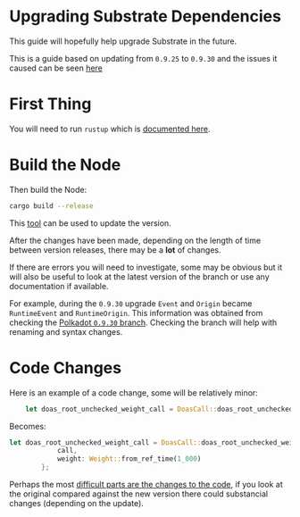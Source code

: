 # Upgrading Substrate Dependencies

This guide will hopefully help upgrade Substrate in the future.

This is a guide based on updating from `0.9.25` to `0.9.30` and the issues it caused can be seen [here](https://github.com/digicatapult/dscp-node/pull/91/files)

# First Thing

You will need to run `rustup` which is [documented here](https://github.com/digicatapult/dscp-node/blob/main/README.md).

# Build the Node

Then build the Node:

```bash
cargo build --release
```

This [tool](https://crates.io/crates/diener) can be used to update the version.

After the changes have been made, depending on the length of time between version releases, there may be a **lot** of changes.

If there are errors you will need to investigate, some may be obvious but it will also be useful to look at the latest version of the branch or use any documentation if available.

For example, during the `0.9.30` upgrade `Event` and `Origin` became `RuntimeEvent` and
`RuntimeOrigin`. This information was
obtained from checking the [Polkadot `0.9.30` branch](https://github.com/paritytech/substrate/tree/polkadot-v0.9.31). Checking the branch will help with renaming and syntax changes.

# Code Changes

Here is an example of a code change, some will be relatively minor:

```rust
    let doas_root_unchecked_weight_call = DoasCall::doas_root_unchecked_weight { call, weight: 1_000 }
```

Becomes:

```rust
let doas_root_unchecked_weight_call = DoasCall::doas_root_unchecked_weight {
            call,
            weight: Weight::from_ref_time(1_000)
        };
```

Perhaps the most [difficult parts are the changes to the code](https://github.com/digicatapult/dscp-node/pull/91/files#diff-6d40c1b90e071cdb5271cce23374b2ecae20ab264980fda18a4d4d4c290efca1L66), if you look at the original compared against the new version there could substancial changes (depending on the update).
